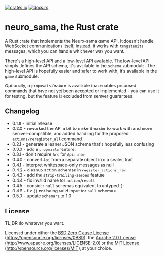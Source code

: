 [![crates.io](https://img.shields.io/crates/v/neuro-sama.svg)](https://crates.io/crates/neuro-sama)
[![docs.rs](https://docs.rs/neuro-sama/badge.svg)](https://docs.rs/neuro-sama)

# neuro_sama, the Rust crate

A Rust crate that implements the [Neuro-sama game
API](https://github.com/VedalAI/neuro-game-sdk). It doesn't handle
WebSocket communications itself, instead, it works with `tungstenite`
messages, which you can handle whichever way you want.

There's a high-level API and a low-level API available. The low-level
API simply defines the API schema, it's available in the `schema`
submodule. The high-level API is hopefully easier and safer to work
with, it's available in the `game` submodule.

Optionally, a `proposals` feature is available that enables proposed
commands that have not yet been accepted or implemented - you can use it
for testing, but the feature is excluded from semver guarantees.

## Changelog

- 0.1.0 - initial release
- 0.2.0 - reworked the API a bit to make it easier to work with and more
  semver-compatible, and added handling for the proposed
  `actions/reregister_all` command.
- 0.2.1 - generate a leaner JSON schema that's hopefully less confusing
- 0.3.0 - add a `proposals` feature.
- 0.3.1 - don't require `Arc` for `Api::new`
- 0.4.0 - convert `Api` from a separate object into a sealed trait
- 0.4.1 - interpret whitespace-only messages as null
- 0.4.2 - cleanup action schemas in `register_actions_raw`
- 0.4.3 - add the `strip-trailing-zeroes` feature
- 0.4.4 - fix invalid name for `action/result`
- 0.4.5 - consider `null` schemas equivalent to untyped `{}`
- 0.4.6 - fix `{}` not being valid input for `null` schemas
- 0.5.0 - update `schemars` to 1.0

## License

TL;DR do whatever you want.

Licensed under either the [BSD Zero Clause License](LICENSE-0BSD)
(https://opensource.org/licenses/0BSD), the [Apache 2.0
License](LICENSE-APACHE) (http://www.apache.org/licenses/LICENSE-2.0) or
the [MIT License](LICENSE-MIT) (http://opensource.org/licenses/MIT), at
your choice.

